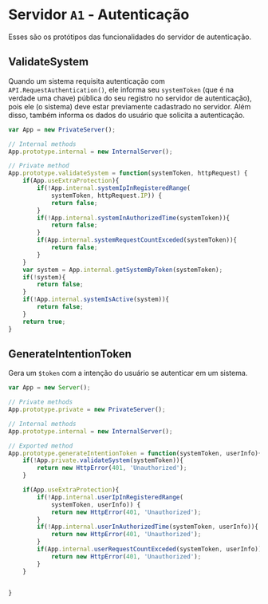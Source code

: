 Servidor `A1` - Autenticação
============================

Esses são os protótipos das funcionalidades do servidor de autenticação.

## ValidateSystem

Quando um sistema requisita autenticação com `API.RequestAuthentication()`,
ele informa seu `systemToken` (que é na verdade uma chave) pública do seu registro
no servidor de autenticação), pois ele (o sistema) deve estar previamente cadastrado
no servidor. Além disso, também informa os dados do usuário que solicita a
autenticação.

```javascript
var App = new PrivateServer();

// Internal methods
App.prototype.internal = new InternalServer();

// Private method
App.prototype.validateSystem = function(systemToken, httpRequest) {
    if(App.useExtraProtection){
        if(!App.internal.systemIpInRegisteredRange(
            systemToken, httpRequest.IP)) {
            return false;
        }
        if(!App.internal.systemInAuthorizedTime(systemToken)){
            return false;
        }
        if(App.internal.systemRequestCountExceded(systemToken)){
            return false;
        }
    }
    var system = App.internal.getSystemByToken(systemToken);
    if(!system){
        return false;
    }
    if(!App.internal.systemIsActive(system)){
        return false;
    }
    return true;
}
```

## GenerateIntentionToken

Gera um `$token` com a intenção do usuário se autenticar em um sistema.

```javascript
var App = new Server();

// Private methods
App.prototype.private = new PrivateServer();

// Internal methods
App.prototype.internal = new InternalServer();

// Exported method
App.prototype.generateIntentionToken = function(systemToken, userInfo){
    if(!App.private.validateSystem(systemToken)){
        return new HttpError(401, 'Unauthorized');
    }

    if(App.useExtraProtection){
        if(!App.internal.userIpInRegisteredRange(
            systemToken, userInfo)) {
            return new HttpError(401, 'Unauthorized');
        }
        if(!App.internal.userInAuthorizedTime(systemToken, userInfo)){
            return new HttpError(401, 'Unauthorized');
        }
        if(App.internal.userRequestCountExceded(systemToken, userInfo)){
            return new HttpError(401, 'Unauthorized');
        }
    }

    
}
```
